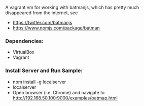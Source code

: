 A vagrant vm for working with batmanjs, which has pretty much disappeared from the internet, see
* https://twitter.com/batmanjs
* https://www.npmjs.com/package/batman

### Dependencies:
* VirtualBox
* Vagrant

### Install Server and Run Sample:
* npm install -g localserver
* localserver
* Open browser (i.e. Chrome) and navigate to http://192.168.50.100:9000/examples/batmap.html
